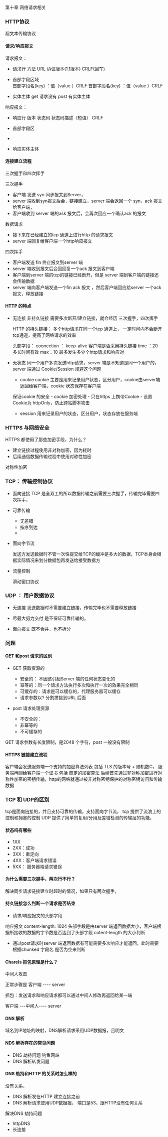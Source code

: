 第十章 网络请求相关

### HTTP协议

超文本传输协议



#### 请求/响应报文

请求报文：
	
- 请求行
	方法  URL  协议版本(1.1版本)  CRLF(回车) 
	
- 首部字段区域	
	首部字段名(key) ：值（value ）CRLF
	首部字段名(key) ：值（value ）CRLF
	
- 实体主体
	get 请求没有
	post 有实体主体
	

响应报文：

- 响应行
    版本  状态码  状态码描述（短语）   CRLF

- 首部字段区
- 
- 响应实体主体

#### 连接建立流程

三次握手和四次挥手

三次握手

- 客户端 发送 syn 同步报文到Server，
- server 端收到syn报文后会，链接建立，server 端会返回一个 syn，ack 报文给客户端，
- 客户端收到 server 端的ask 报文后，会再次回应一个确认ack 的报文

数据请求

- 接下来在已经建立的tcp 通道上进行http 的请求报文
- server 端回复给客户端一个http响应报文

四次挥手

- 客户端发送 fin 终止报文到server 端
- server 端收到报文后会回回复一个ack 报文到客户端
- 客户端到server 端的tcp的链接已经断开，但是 server 端到客户端的链接还会传输数据
- server 端向客户端发送一个fin ack 报文 ，然后客户端回应给server 一个ack 报文，释放链接


#### HTTP 的特点

- 无连接
	非持久链接 需要多次断开/建立链接，就会经历 三次握手，四次挥手
	
	HTTP 的持久链接： 多个http请求在同一个tcp 通道上， 一定时间内不会断开tcp通道，提高了网络请求的效率
	
	头部字段：
		coonection ： keep-alive 客户端是否采用持久链接
		time ：20 多长时间有效
		max：10 最多发生多少个http请求和响应对
	
- 无状态
	同一个用户多次发送http请求，server 端是不知道是同一个用户的，server 端通过 Cookie/Session 规避这个问题
	- cookie
		cookie 主要是用来记录用户状态，区分用户，cookie由server端返回给客户端，cookie 状态保存在客户端
	
	保证cookie 的安全
		- cookie 加密处理
		- 只在https 上携带Cookie
		- 设置Cookie为 httpOnly，防止跨站脚本攻击
	
	- session 用来记录用户的状态，区分用户，状态存放在服务端



### HTTPS 与网络安全


HTTPS 都使用了那些加密手段，为什么？

- 建立链接过程使用非对称加密，因为耗时
- 后续通信数据传输过程中使用对称性加密

对称性加密 

### TCP： 传输控制协议

- 面向链接
	TCP 是全双工的所以数据传输之前需要三次握手，传输完毕需要四次挥手， 
- 可靠传输
	
	- 无差错 
	- 按序到达
	- 
    
- 面向字节流

	发送方发送数据时不管一次性提交给TCP的缓冲是多大的数据，TCP本身会根据实际情况来划分数据包再发送给接受数据方
	
- 流量控制

	滑动窗口协议
	

### UDP ： 用户数据协议

- 无连接
	发送数据时不需要建立链接，传输完毕也不需要释放链接
	
- 尽最大努力交付
	是不保证可靠传输的，
	
- 面向报文
	既不合并，也不拆分

### 问题

#### GET 和post 请求的区别

- GET 获取资源的

	- 安全的： 不因该引起Server 端的任何状态变化的
	- 幂等的：同一个请求方法执行多次和执行一次的效果完全相同 
	- 可缓存的：请求是可以缓存的，代理服务器可以缓存
	- 请求参数以? 分割拼接到URL 后面
	
- post 请求处理资源
	- 不安全的： 
	- 非幂等的
	- 不可缓存的
	
GET 请求参数有长度限制，是2048 个字符，post 一般没有限制

####  HTTPS 链接建立流程 

客户端会发送服务端一个支持的加密算法列表 
包括 TLS 的版本号 +  随机数C，
服务端再回给客户端一个证书 
包括  商定的加密算法 后续首先通过非对称加密进行对称性加密的密钥传输，http的网络就通过被非对称密钥保护的对称密钥访问和传输数据

### TCP 和 UDP的区别

tcp是面向链接的，并且支持可靠的传输，支持面向字节流， tcp 提供了流浪上的控制和拥塞的控制
UDP 提供了简单的复用/分用及差错检测的传输层的功能，


#### 状态吗有哪些

- 1XX
- 2XX：成功
- 3XX：重定向
- 4XX：客户端请求错误
- 5XX： 服务器端请求错误

#### 为什么需要三次握手，两次行不行？

解决同步请求链接建立时超时的情况，如果只有两次握手，

#### 持久链接怎么判断一个请求是否结束

- 请求/响应报文的头部字段

响应报文 content-length: 1024 头部字段是由server 端返回数据大小，客户端根据所接收的数据的字节数是否达到了头部字段 cotent-length 的大小判断

- 通过post请求时server 端返回数据有可能需要多次响应才能返回，此时需要根据chunked 字段名 是否为空来判断


#### Charels 抓包原理是什么？

中间人攻击

正常步骤是 客户端 ---- server

抓包：发送请求和响应请求都可以通过中间人修改再返回给某一端

客户端 ---中间人----  server


#### DNS 解析

域名到IP地址的映射，DNS解析请求采用UDP数据报，且明文

#### NDS 解析存在的常见问题

- DNS 劫持问题 
	钓鱼网站
- DNS 解析转发问题

#### DNS 劫持和HTTP 的关系时怎么样的

没有关系，
- DNS 解析发在HTTP 建立连接之前
- DNS 解析请求使用UDP数据报， 端口是53，跟HTTP没有任何关系

解决DNS 劫持问题
- httpDNS
- 长连接